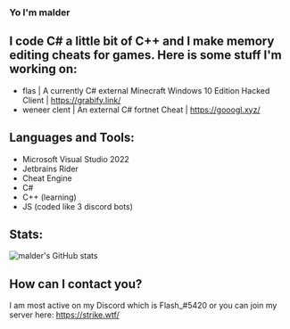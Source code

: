 ### Yo I'm malder

## I code C# a little bit of C++ and I make memory editing cheats for games. Here is some stuff I'm working on:
- flas | A currently C# external Minecraft Windows 10 Edition Hacked Client | https://grabify.link/
- weneer clent | An external C# fortnet Cheat | https://gooogl.xyz/
## Languages and Tools: 
- Microsoft Visual Studio 2022
- Jetbrains Rider
- Cheat Engine 
- C#
- C++ (learning)
- JS (coded like 3 discord bots)

## Stats: 
![malder's GitHub stats](https://github-readme-stats.vercel.app/api?username=malder1337&show_icons=true&theme=dracula) 


## How can I contact you?
I am most active on my Discord which is Flash_#5420 or you can join my server here: https://strike.wtf/
